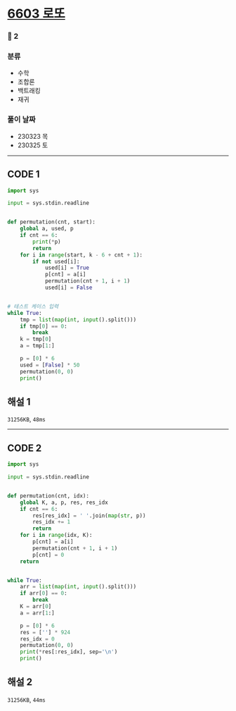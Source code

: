 # [6603 로또](https://www.acmicpc.net/problem/6603)

### 🥈 2

### 분류

- 수학
- 조합론
- 백트래킹
- 재귀

### 풀이 날짜

- 230323 목
- 230325 토

---

## CODE 1

```python
import sys

input = sys.stdin.readline


def permutation(cnt, start):
    global a, used, p
    if cnt == 6:
        print(*p)
        return
    for i in range(start, k - 6 + cnt + 1):
        if not used[i]:
            used[i] = True
            p[cnt] = a[i]
            permutation(cnt + 1, i + 1)
            used[i] = False


# 테스트 케이스 입력
while True:
    tmp = list(map(int, input().split()))
    if tmp[0] == 0:
        break
    k = tmp[0]
    a = tmp[1:]

    p = [0] * 6
    used = [False] * 50
    permutation(0, 0)
    print()

```

## 해설 1

`31256KB`, `48ms`

---

## CODE 2

```python
import sys

input = sys.stdin.readline


def permutation(cnt, idx):
    global K, a, p, res, res_idx
    if cnt == 6:
        res[res_idx] = ' '.join(map(str, p))
        res_idx += 1
        return
    for i in range(idx, K):
        p[cnt] = a[i]
        permutation(cnt + 1, i + 1)
        p[cnt] = 0
    return


while True:
    arr = list(map(int, input().split()))
    if arr[0] == 0:
        break
    K = arr[0]
    a = arr[1:]

    p = [0] * 6
    res = [''] * 924
    res_idx = 0
    permutation(0, 0)
    print(*res[:res_idx], sep='\n')
    print()

```

## 해설 2

`31256KB`, `44ms`
